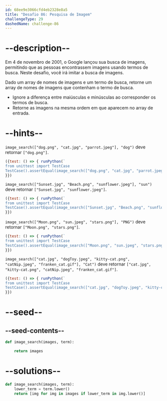 ```yaml
---
id: 68ee9e3066cfd4eb2328e8a5
title: "Desafio 86: Pesquisa de Imagem"
challengeType: 29
dashedName: challenge-86
---
```


# --description--

Em 4 de novembro de 2001, o Google lançou sua busca de imagens, permitindo que as pessoas encontrassem imagens usando termos de busca. Neste desafio, você irá imitar a busca de imagens.

Dado um array de nomes de imagens e um termo de busca, retorne um array de nomes de imagens que contenham o termo de busca.

- Ignore a diferença entre maiúsculas e minúsculas ao corresponder os termos de busca.
- Retorne as imagens na mesma ordem em que aparecem no array de entrada.

# --hints--

`image_search(["dog.png", "cat.jpg", "parrot.jpeg"], "dog")` deve retornar `["dog.png"]`.

```js
({test: () => { runPython(`
from unittest import TestCase
TestCase().assertEqual(image_search(["dog.png", "cat.jpg", "parrot.jpeg"], "dog"), ["dog.png"])`)
}})
```

`image_search(["Sunset.jpg", "Beach.png", "sunflower.jpeg"], "sun")` deve retornar `["Sunset.jpg", "sunflower.jpeg"]`.

```js
({test: () => { runPython(`
from unittest import TestCase
TestCase().assertEqual(image_search(["Sunset.jpg", "Beach.png", "sunflower.jpeg"], "sun"), ["Sunset.jpg", "sunflower.jpeg"])`)
}})
```

`image_search(["Moon.png", "sun.jpeg", "stars.png"], "PNG")` deve retornar `["Moon.png", "stars.png"]`.

```js
({test: () => { runPython(`
from unittest import TestCase
TestCase().assertEqual(image_search(["Moon.png", "sun.jpeg", "stars.png"], "PNG"), ["Moon.png", "stars.png"])`)
}})
```

`image_search(["cat.jpg", "dogToy.jpeg", "kitty-cat.png", "catNip.jpeg", "franken_cat.gif"], "Cat")` deve retornar `["cat.jpg", "kitty-cat.png", "catNip.jpeg", "franken_cat.gif"]`.

```js
({test: () => { runPython(`
from unittest import TestCase
TestCase().assertEqual(image_search(["cat.jpg", "dogToy.jpeg", "kitty-cat.png", "catNip.jpeg", "franken_cat.gif"], "Cat"), ["cat.jpg", "kitty-cat.png", "catNip.jpeg", "franken_cat.gif"])`)
}})
```

# --seed--

## --seed-contents--

```py
def image_search(images, term):

    return images
```

# --solutions--

```py
def image_search(images, term):
    lower_term = term.lower()
    return [img for img in images if lower_term in img.lower()]
```
